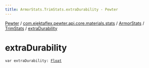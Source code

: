```yaml
---
title: ArmorStats.TrimStats.extraDurability - Pewter
---
```


[Pewter](../../../index.html) / [com.ejektaflex.pewter.api.core.materials.stats](../../index.html) / [ArmorStats](../index.html) / [TrimStats](index.html) / [extraDurability](./extra-durability.html)

# extraDurability

`var extraDurability: `[`Float`](https://kotlinlang.org/api/latest/jvm/stdlib/kotlin/-float/index.html)
